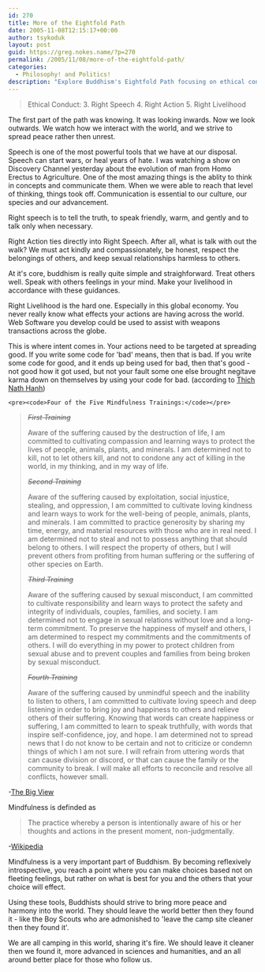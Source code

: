 ```yaml
---
id: 270
title: More of the Eightfold Path
date: 2005-11-08T12:15:17+00:00
author: tsykoduk
layout: post
guid: https://greg.nokes.name/?p=270
permalink: /2005/11/08/more-of-the-eightfold-path/
categories:
  - Philosophy! and Politics!
description: "Explore Buddhism's Eightfold Path focusing on ethical conduct: Right Speech, Right Action, and Right Livelihood. Learn how mindful communication and compassionate actions create peace."
---
```

<blockquote>Ethical Conduct:
3. Right Speech
4. Right Action
5. Right Livelihood</blockquote>

<p>The first part of the path was knowing. It was looking inwards. Now we look outwards. We watch how we interact with the world, and we strive to spread peace rather then unrest.</p>


<p>Speech is one of the most powerful tools that we have at our disposal. Speech can start wars, or heal years of hate. I was watching a show on Discovery Channel yesterday about the evolution of man from Homo Erectus to Agriculture. One of the most amazing things is the ablity to think in concepts and communicate them. When we were able to reach that level of thinking, things took off. Communication is essential to our culture, our species and our advancement.</p>


<p>Right speech is to tell the truth, to speak friendly, warm, and gently and to talk only when necessary.</p>


<p>Right Action ties directly into Right Speech. After all, what is talk with out the walk? We must act kindly and compassionately, be honest, respect the belongings of others, and keep sexual relationships harmless to others.</p>


<p>At it's core, buddhism is really quite simple and straighforward. Treat others well. Speak with others feelings in your mind. Make your livelihood in accordance with these guidances.</p>


<p>Right Livelihood is the hard one. Especially in this global economy. You never really know what effects your actions are having across the world. Web Software you develop could be used to assist with weapons transactions across the globe.</p>


<p>This is where intent comes in. Your actions need to be targeted at spreading good. If you write some code for 'bad' means, then that is bad. If you write some code for good, and it ends up being used for bad, then that's good - not good how it got used, but not your fault some one else brought negitave karma down on themselves by using your code for bad.
(according to <a href="http://www.plumvillage.org">Thich Nath Hanh</a>)</p>


	<pre><code>Four of the Five Mindfulness Trainings:</code></pre>


<blockquote><del><em>First Training</em></del>

<p>Aware of the suffering caused by the destruction of life, I am committed to cultivating compassion and learning ways to protect the lives of people, animals, plants, and minerals. I am determined not to kill, not to let others kill, and not to condone any act of killing in the world, in my thinking, and in my way of life.</p>


<p><del><em>Second Training</em></del></p>


<p>Aware of the suffering caused by exploitation, social injustice, stealing, and oppression, I am committed to cultivate loving kindness and learn ways to work for the well-being of people, animals, plants, and minerals. I am committed to practice generosity by sharing my time, energy, and material resources with those who are in real need. I am determined not to steal and not to possess anything that should belong to others. I will respect the property of others, but I will prevent others from profiting from human suffering or the suffering of other species on Earth.</p>


<p><del><em>Third Training</em></del></p>


<p>Aware of the suffering caused by sexual misconduct, I am committed to cultivate responsibility and learn ways to protect the safety and integrity of individuals, couples, families, and society. I am determined not to engage in sexual relations without love and a long-term commitment. To preserve the happiness of myself and others, I am determined to respect my commitments and the commitments of others. I will do everything in my power to protect children from sexual abuse and to prevent couples and families from being broken by sexual misconduct.</p>


<p><del><em>Fourth Training</em></del></p>


<p>Aware of the suffering caused by unmindful speech and the inability to listen to others, I am committed to cultivate loving speech and deep listening in order to bring joy and happiness to others and relieve others of their suffering. Knowing that words can create happiness or suffering, I am committed to learn to speak truthfully, with words that inspire self-confidence, joy, and hope. I am determined not to spread news that I do not know to be certain and not to criticize or condemn things of which I am not sure. I will refrain from uttering words that can cause division or discord, or that can cause the family or the community to break. I will make all efforts to reconcile and resolve all conflicts, however small.</blockquote></p>


<p>-<a href="http://www.thebigview.com/buddhism/index.html">The Big View</a></p>


<p>Mindfulness is definded as</p>


<blockquote>The practice whereby a person is intentionally aware of his or her thoughts and actions in the present moment, non-judgmentally.</blockquote>

<p>-<a href="http://en.wikipedia.org/wiki/Mindfulness">Wikipedia</a></p>


<p>Mindfulness is a very important part of Buddhism. By becoming reflexively introspective, you reach a point where you can make choices based not on fleeting feelings, but rather on what is best for you and the others that your choice will effect.</p>


<p>Using these tools, Buddhists should strive to bring more peace and harmony into the world. They should leave the world better then they found it - like the Boy Scouts who are admonished to 'leave the camp site cleaner then they found it'.</p>


<p>We are all camping in this world, sharing it's fire. We should leave it cleaner then we found it, more advanced in sciences and humanities, and an all around better place for those who follow us.</p>